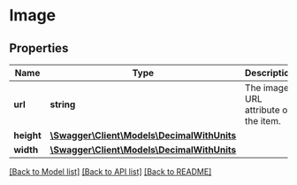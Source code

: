 # Image

## Properties

Name | Type | Description | Notes
------------ | ------------- | ------------- | -------------
**url** | **string** | The image URL attribute of the item. | [optional]
**height** | [**\Swagger\Client\Models\DecimalWithUnits**](DecimalWithUnits.md) |  | [optional]
**width** | [**\Swagger\Client\Models\DecimalWithUnits**](DecimalWithUnits.md) |  | [optional]

[[Back to Model list]](../../README.md#documentation-for-models) [[Back to API list]](../../README.md#documentation-for-api-endpoints) [[Back to README]](../../README.md)

